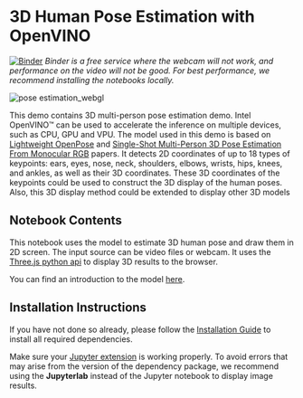 # 3D Human Pose Estimation with OpenVINO 

[![Binder](https://mybinder.org/badge_logo.svg)](https://mybinder.org/v2/gh/spencergotowork/openvino_notebooks.git/master?labpath=notebooks%2F224-human-pose-estimation-3d%2F)
*Binder is a free service where the webcam will not work, and performance on the video will not be good. For best performance, we recommend installing the notebooks locally.*

![pose estimation_webgl](https://user-images.githubusercontent.com/42672437/183292131-576cc05a-a724-472c-8dc9-f6bc092190bf.gif)

This demo contains 3D multi-person pose estimation demo. Intel OpenVINO™ can be used to accelerate the inference on multiple devices, such as CPU, GPU and VPU. The model used in this demo is based on [Lightweight OpenPose](https://arxiv.org/abs/1811.12004) and [Single-Shot Multi-Person 3D Pose Estimation From Monocular RGB](https://arxiv.org/abs/1712.03453) papers. It detects 2D coordinates of up to 18 types of keypoints: ears, eyes, nose, neck, shoulders, elbows, wrists, hips, knees, and ankles, as well as their 3D coordinates. These 3D coordinates of the keypoints could be used to construct the 3D display of the human poses. Also, this 3D display method could be extended to display other 3D models

## Notebook Contents

This notebook uses the model to estimate 3D human pose and draw them in 2D screen. The input source can be video files or webcam. It uses the [Three.js python api](https://pythreejs.readthedocs.io/en/stable/installing.html) to display 3D results to the browser.

You can find an introduction to the model [here](https://github.com/openvinotoolkit/open_model_zoo/tree/master/models/public/human-pose-estimation-3d-0001).

## Installation Instructions

If you have not done so already, please follow the [Installation Guide](../../README.md) to install all required dependencies.

Make sure your [Jupyter extension](https://github.com/jupyter-widgets/pythreejs#jupyterlab) is working properly. To avoid errors that may arise from the version of the dependency package, we recommend using the **Jupyterlab** instead of the Jupyter notebook to display image results.
